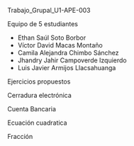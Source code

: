 Trabajo_Grupal_U1-APE-003

Equipo de 5 estudiantes

- Ethan Saúl Soto Borbor
- Víctor David Macas Montaño
- Camila Alejandra Chimbo Sánchez
- Jhandry Jahir Campoverde Izquierdo
- Luis Javier Armijos Llacsahuanga

Ejercicios propuestos

Cerradura electrónica

Cuenta Bancaria

Ecuación cuadratica

Fracción
